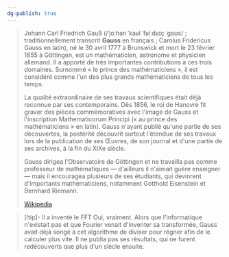 ```yaml
---
dg-publish: true
---
```


> Johann Carl Friedrich Gauß (/ˈjoːhan ˈkaʁl ˈfʁiːdʁɪç ˈɡaʊs/  ; traditionnellement transcrit **Gauss** en français ; Carolus Fridericus Gauss en latin), né le 30 avril 1777 à Brunswick et mort le 23 février 1855 à Göttingen, est un mathématicien, astronome et physicien allemand. Il a apporté de très importantes contributions à ces trois domaines. Surnommé « le prince des mathématiciens », il est considéré comme l'un des plus grands mathématiciens de tous les temps.
>
> La qualité extraordinaire de ses travaux scientifiques était déjà reconnue par ses contemporains. Dès 1856, le roi de Hanovre fit graver des pièces commémoratives avec l'image de Gauss et l'inscription Mathematicorum Principi (« au prince des mathématiciens » en latin). Gauss n'ayant publié qu'une partie de ses découvertes, la postérité découvrit surtout l'étendue de ses travaux lors de la publication de ses Œuvres, de son journal et d'une partie de ses archives, à la fin du XIXe siècle.
>
> Gauss dirigea l'Observatoire de Göttingen et ne travailla pas comme professeur de mathématiques — d'ailleurs il n'aimait guère enseigner — mais il encouragea plusieurs de ses étudiants, qui devinrent d'importants mathématiciens, notamment Gotthold Eisenstein et Bernhard Riemann.
>
> [Wikipedia](https://fr.wikipedia.org/wiki/Carl%20Friedrich%20Gauss)

>[!tip]- Il a inventé le FFT
>Oui, vraiment. Alors que l'informatique n'existait pas et que Fourier venait d'inventer sa transformée, Gauss avait déjà songé à cet algorithme de diviser pour régner afin de le calculer plus vite. Il ne publia pas ses résultats, qui ne furent redécouverts que plus d'un siècle ensuite.

